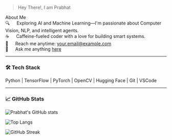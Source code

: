 > Hey There!, I am Prabhat

About Me  
🔍   Exploring AI and Machine Learning—I'm passionate about Computer Vision, NLP, and intelligent agents.  
☕️   Caffeine-fueled coder with a love for building smart systems.  
📧   Reach me anytime: your.email@example.com  
💬   Ask me anything [here](https://github.com/yourusername/yourusername/issues)

---

### 🛠️ Tech Stack  
Python | TensorFlow | PyTorch | OpenCV | Hugging Face | Git | VSCode

---

### 📈 GitHub Stats

![Prabhat's GitHub stats](https://github-readme-stats.vercel.app/api?username=yourusername&show_icons=true&theme=radical)

![Top Langs](https://github-readme-stats.vercel.app/api/top-langs/?username=yourusername&layout=compact&theme=radical)

![GitHub Streak](https://streak-stats.demolab.com?user=yourusername&theme=radical)
